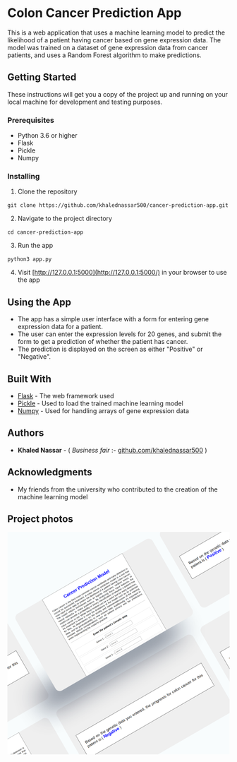 # Colon Cancer Prediction App

This is a web application that uses a machine learning model to predict the likelihood of a patient having cancer based on gene expression data. The model was trained on a dataset of gene expression data from cancer patients, and uses a Random Forest algorithm to make predictions. 

## Getting Started

These instructions will get you a copy of the project up and running on your local machine for development and testing purposes.

### Prerequisites

- Python 3.6 or higher
- Flask
- Pickle
- Numpy

### Installing

1. Clone the repository
```
git clone https://github.com/khalednassar500/cancer-prediction-app.git
```
2. Navigate to the project directory
```
cd cancer-prediction-app
```

3. Run the app
```
python3 app.py
```
4. Visit [http://127.0.0.1:5000](http://127.0.0.1:5000/) in your browser to use the app

## Using the App

- The app has a simple user interface with a form for entering gene expression data for a patient. 
- The user can enter the expression levels for 20 genes, and submit the form to get a prediction of whether the patient has cancer. 
- The prediction is displayed on the screen as either "Positive" or "Negative".

## Built With

- [Flask](https://flask.palletsprojects.com/en/2.1.x/) - The web framework used
- [Pickle](https://docs.python.org/3/library/pickle.html) - Used to load the trained machine learning model
- [Numpy](https://numpy.org/) - Used for handling arrays of gene expression data

## Authors

- **Khaled Nassar** - ( *Business fair* :- [github.com/khalednassar500](https://github.com/khalednassar500/) )

## Acknowledgments
- My friends from the university who contributed to the creation of the machine learning model

## Project photos 
![This is an image](/screencapture-file-home-kn-Projects-tools-presentaions-index-html-2023-01-19-11_39_01.png)
